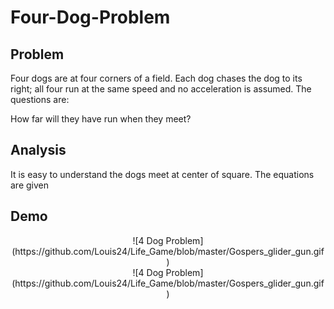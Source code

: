 # Four-Dog-Problem

## Problem
Four dogs are at four corners of a field. Each dog chases the dog to its right; all four run at the same speed and no acceleration is 
assumed. The questions are:

How far will they have run when they meet?

## Analysis
It is easy to understand the dogs meet at center of square. The equations are given

## Demo
<div align=center>![4 Dog Problem](https://github.com/Louis24/Life_Game/blob/master/Gospers_glider_gun.gif)</div>

<center>![4 Dog Problem](https://github.com/Louis24/Life_Game/blob/master/Gospers_glider_gun.gif)</center> 
